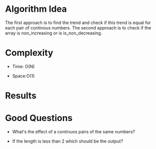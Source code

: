 # Algorithm Idea

The first approach is to find the trend and check if this trend is equal for each pair of continous numbers. The second approach is to check if the array is non_increasing or is is_non_decreasing.

# Complexity

- Time: O(N)

- Space:O(1)

# Results

# Good Questions

- What's the effect of a continuos pairs of the same numbers?

- If the length is less than 2 which should be the output?
